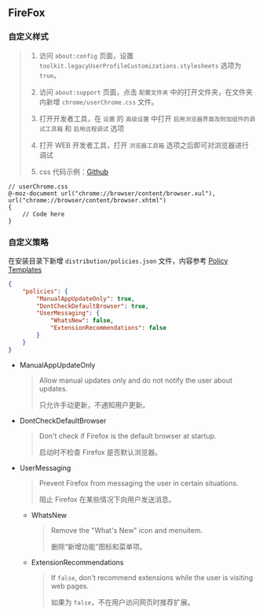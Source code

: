 ## FireFox

### 自定义样式

> 1. 访问 `about:config` 页面，设置 `toolkit.legacyUserProfileCustomizations.stylesheets` 选项为 `true`。
>
> 1. 访问 `about:support` 页面，点击 `配置文件夹` 中的打开文件夹，在文件夹内新增 `chrome/userChrome.css` 文件。
>
> 1. 打开开发者工具，在 `设置` 的 `高级设置` 中打开 `启用浏览器界面及附加组件的调试工具箱` 和 `启用远程调试` 选项
>
> 1. 打开 WEB 开发者工具，打开 `浏览器工具箱` 选项之后即可对浏览器进行调试
>
> 1. css 代码示例：[Github](https://github.com/gjp0609/Scripts/blob/master/css/userChrome.less)

```less
// userChrome.css
@-moz-document url("chrome://browser/content/browser.xul"),
url("chrome://browser/content/browser.xhtml")
{
    // Code here
}
```

### 自定义策略

在安装目录下新增 `distribution/policies.json` 文件，内容参考 [Policy Templates](https://github.com/mozilla/policy-templates)

```json
{
    "policies": {
        "ManualAppUpdateOnly": true,
        "DontCheckDefaultBrowser": true,
        "UserMessaging": {
            "WhatsNew": false,
            "ExtensionRecommendations": false
        }
    }
}
```

-   ManualAppUpdateOnly

    > Allow manual updates only and do not notify the user about updates.
    >
    > 只允许手动更新，不通知用户更新。

-   DontCheckDefaultBrowser

    > Don't check if Firefox is the default browser at startup.
    >
    > 启动时不检查 Firefox 是否默认浏览器。

-   UserMessaging

    > Prevent Firefox from messaging the user in certain situations.
    >
    > 阻止 Firefox 在某些情况下向用户发送消息。

    -   WhatsNew
        > Remove the "What's New" icon and menuitem.
        >
        > 删除“新增功能”图标和菜单项。
    -   ExtensionRecommendations
        > If `false`, don't recommend extensions while the user is visiting web pages.
        >
        > 如果为 `false`，不在用户访问网页时推荐扩展。
